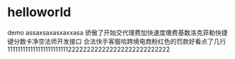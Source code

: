 # helloworld
demo
assaxsaxasxaxxasa
骄傲了开始交代理费加快速度缴费基数洛克菲勒快捷键分数卡净空法师开发接口
合法快手客服哈跨境电商粉红色的罚款好看点了几行
111111111111111111111111222222222222222222222222222
